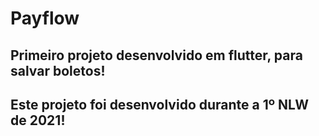 # Payflow
<h2>Primeiro projeto desenvolvido em flutter, para salvar boletos!</h2>
<h2>Este projeto foi desenvolvido durante a 1º NLW de 2021!</h2>

